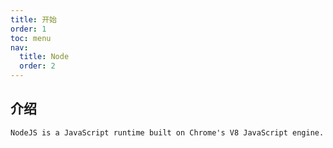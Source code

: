 ```yaml
---
title: 开始
order: 1
toc: menu
nav:
  title: Node
  order: 2
---
```


## 介绍

`NodeJS is a JavaScript runtime built on Chrome's V8 JavaScript engine.`

